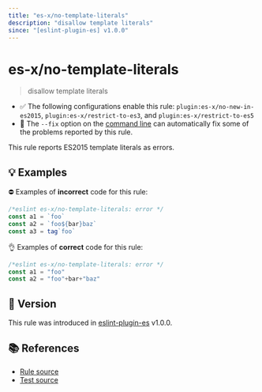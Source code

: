 ```yaml
---
title: "es-x/no-template-literals"
description: "disallow template literals"
since: "[eslint-plugin-es] v1.0.0"
---
```


# es-x/no-template-literals
> disallow template literals

- ✅ The following configurations enable this rule: `plugin:es-x/no-new-in-es2015`, `plugin:es-x/restrict-to-es3`, and `plugin:es-x/restrict-to-es5`
- 🔧 The `--fix` option on the [command line](https://eslint.org/docs/user-guide/command-line-interface#fixing-problems) can automatically fix some of the problems reported by this rule.

This rule reports ES2015 template literals as errors.

## 💡 Examples

⛔ Examples of **incorrect** code for this rule:

<eslint-playground fix type="bad">

```js
/*eslint es-x/no-template-literals: error */
const a1 = `foo`
const a2 = `foo${bar}baz`
const a3 = tag`foo`
```

</eslint-playground>

👌 Examples of **correct** code for this rule:

<eslint-playground fix type="good">

```js
/*eslint es-x/no-template-literals: error */
const a1 = "foo"
const a2 = "foo"+bar+"baz"
```

</eslint-playground>

## 🚀 Version

This rule was introduced in [eslint-plugin-es] v1.0.0.

[eslint-plugin-es]: https://github.com/mysticatea/eslint-plugin-es

## 📚 References

- [Rule source](https://github.com/eslint-community/eslint-plugin-es-x/blob/master/lib/rules/no-template-literals.js)
- [Test source](https://github.com/eslint-community/eslint-plugin-es-x/blob/master/tests/lib/rules/no-template-literals.js)
